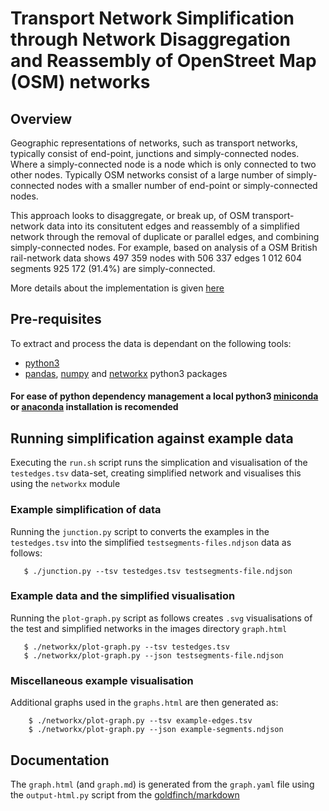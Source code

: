 # Transport Network Simplification through Network Disaggregation and Reassembly of OpenStreet Map (OSM) networks

## Overview

Geographic representations of networks, such as transport networks, typically consist of end-point, junctions and simply-connected nodes. Where a simply-connected node is a node which is only connected to two other nodes. Typically OSM networks consist of a large number of simply-connected nodes with a smaller number of end-point or simply-connected nodes. 

This approach looks to disaggregate, or break up, of OSM transport-network data into its consitutent edges and reassembly of a simplified network through the removal of duplicate or parallel edges, and combining simply-connected nodes. For example, based on analysis of a OSM British rail-network data shows 497 359 nodes with 506 337 edges 1 012 604 segments 925 172 (91.4%) are simply-connected.

More details about the implementation is given [here](graph.html)

## Pre-requisites

To extract and process the data is dependant on the following tools:

  - [python3](https://python.org) 
  - [pandas](http://pandas.pydata.org/), [numpy](https://www.numpy.org/) and [networkx](https://networkx.github.io) python3 packages 
  
#### For ease of python dependency management a local python3 [miniconda](https://conda.io/miniconda.html) or [anaconda](https://www.anaconda.com/distribution/) installation is recomended

## Running simplification against example data

   Executing the `run.sh` script runs the simplication and visualisation of the `testedges.tsv` data-set, creating simplified network and visualises this using the `networkx` module

### Example simplification of data
   
   Running the `junction.py` script to converts the examples in the `testedges.tsv` into the simplified `testsegments-files.ndjson` data as follows:
   
```
   $ ./junction.py --tsv testedges.tsv testsegments-file.ndjson
```

### Example data and the simplified visualisation 

   Running the `plot-graph.py` script as follows creates `.svg` visualisations of the test and simplified networks in the images directory `graph.html` 

```
   $ ./networkx/plot-graph.py --tsv testedges.tsv
   $ ./networkx/plot-graph.py --json testsegments-file.ndjson
```

### Miscellaneous example visualisation

   Additional graphs used in the `graphs.html` are then generated as:
```
    $ ./networkx/plot-graph.py --tsv example-edges.tsv
    $ ./networkx/plot-graph.py --json example-segments.ndjson
```
## Documentation

   The `graph.html` (and `graph.md`) is generated from the `graph.yaml` file using the `output-html.py` script from the [goldfinch/markdown](https://github.com/anisotropi4/goldfinch/tree/master/markdown)
